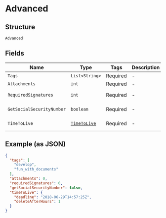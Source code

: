 
# Advanced

## Structure

`Advanced`

## Fields

| Name | Type | Tags | Description | Getter | Setter |
|  --- | --- | --- | --- | --- | --- |
| `Tags` | `List<String>` | Required | - | List<String> getTags() | setTags(List<String> tags) |
| `Attachments` | `int` | Required | - | int getAttachments() | setAttachments(int attachments) |
| `RequiredSignatures` | `int` | Required | - | int getRequiredSignatures() | setRequiredSignatures(int requiredSignatures) |
| `GetSocialSecurityNumber` | `boolean` | Required | - | boolean getGetSocialSecurityNumber() | setGetSocialSecurityNumber(boolean getSocialSecurityNumber) |
| `TimeToLive` | [`TimeToLive`](../../doc/models/time-to-live.md) | Required | - | TimeToLive getTimeToLive() | setTimeToLive(TimeToLive timeToLive) |

## Example (as JSON)

```json
{
  "tags": [
    "develop",
    "fun_with_documents"
  ],
  "attachments": 0,
  "requiredSignatures": 0,
  "getSocialSecurityNumber": false,
  "timeToLive": {
    "deadline": "2018-06-29T14:57:25Z",
    "deleteAfterHours": 1
  }
}
```

